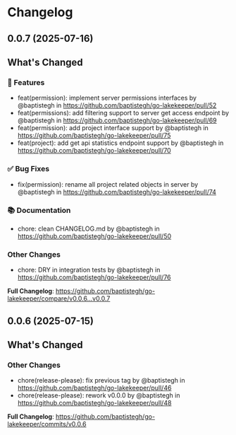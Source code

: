 # Changelog

## 0.0.7 (2025-07-16)

<!-- Release notes generated using configuration in .github/release.yml at main -->

## What's Changed
### 🎉 Features
* feat(permission): implement server permissions interfaces by @baptistegh in https://github.com/baptistegh/go-lakekeeper/pull/52
* feat(permissions): add filtering support to server get access endpoint by @baptistegh in https://github.com/baptistegh/go-lakekeeper/pull/69
* feat(permission): add project interface support by @baptistegh in https://github.com/baptistegh/go-lakekeeper/pull/75
* feat(project): add get api statistics endpoint support by @baptistegh in https://github.com/baptistegh/go-lakekeeper/pull/70
### ✅ Bug Fixes
* fix(permission): rename all project related objects in server by @baptistegh in https://github.com/baptistegh/go-lakekeeper/pull/74
### 📚 Documentation
* chore: clean CHANGELOG.md by @baptistegh in https://github.com/baptistegh/go-lakekeeper/pull/50
### Other Changes
* chore: DRY in integration tests by @baptistegh in https://github.com/baptistegh/go-lakekeeper/pull/76


**Full Changelog**: https://github.com/baptistegh/go-lakekeeper/compare/v0.0.6...v0.0.7

## 0.0.6 (2025-07-15)

<!-- Release notes generated using configuration in .github/release.yml at main -->

## What's Changed
### Other Changes
* chore(release-please): fix previous tag by @baptistegh in https://github.com/baptistegh/go-lakekeeper/pull/46
* chore(release-please): rework v0.0.0 by @baptistegh in https://github.com/baptistegh/go-lakekeeper/pull/48


**Full Changelog**: https://github.com/baptistegh/go-lakekeeper/commits/v0.0.6
